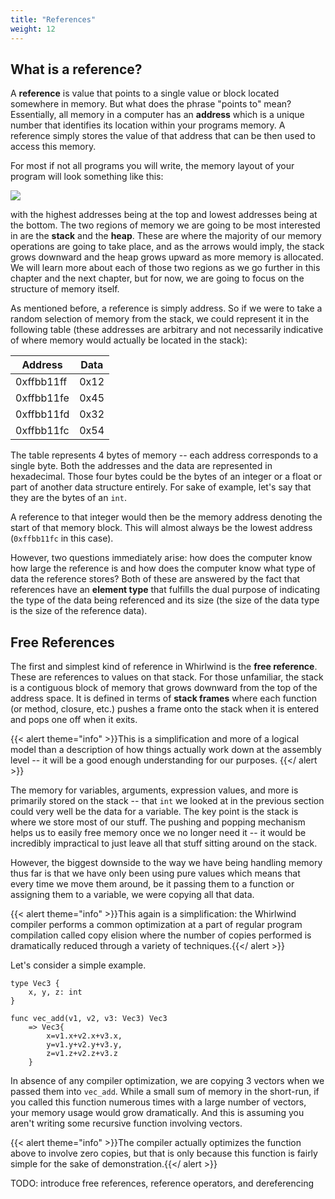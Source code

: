 ```yaml
---
title: "References"
weight: 12
---
```


## What is a reference?

A **reference** is value that points to a single value or block located somewhere in memory.
But what does the phrase "points to" mean?  Essentially, all memory in a computer has an
**address** which is a unique number that identifies its location within your programs
memory.  A reference simply stores the value of that address that can be then used to access
this memory.

For most if not all programs you will write, the memory layout of your program will look
something like this:

![](/images/memory_diagram.png?width=265.5px&height=485.5px)

with the highest addresses being at the top and lowest addresses being at the bottom.  The two
regions of memory we are going to be most interested in are the **stack** and the **heap**.  These
are where the majority of our memory operations are going to take place, and as the arrows would
imply, the stack grows downward and the heap grows upward as more memory is allocated.  We will learn
more about each of those two regions as we go further in this chapter and the next chapter, but for
now, we are going to focus on the structure of memory itself.

As mentioned before, a reference is simply address.  So if we were to take a random selection of
memory from the stack, we could represent it in the following table (these addresses are arbitrary
and not necessarily indicative of where memory would actually be located in the stack):

| Address | Data |
| ------- | ---- |
| 0xffbb11ff | 0x12 |
| 0xffbb11fe | 0x45 |
| 0xffbb11fd | 0x32 |
| 0xffbb11fc | 0x54 |

The table represents 4 bytes of memory -- each address corresponds to a single byte.  Both the addresses
and the data are represented in hexadecimal.  Those four bytes could be the bytes of an integer or a
float or part of another data structure entirely.  For sake of example, let's say that they are the bytes
of an `int`.

A reference to that integer would then be the memory address denoting the start of that memory block.
This will almost always be the lowest address (`0xffbb11fc` in this case).  

However, two questions immediately arise: how does the computer know how large the reference is and
how does the computer know what type of data the reference stores?  Both of these are answered by
the fact that references have an **element type** that fulfills the dual purpose of indicating the
type of the data being referenced and its size (the size of the data type is the size of the
reference data).

## Free References

The first and simplest kind of reference in Whirlwind is the **free reference**.  These are references to
values on that stack.  For those unfamiliar, the stack is a contiguous block of memory that grows
downward from the top of the address space.  It is defined in terms of **stack frames** where each function
(or method, closure, etc.) pushes a frame onto the stack when it is entered and pops one off when it exits.

{{< alert theme="info" >}}This is a simplification and more of a logical model than a description of how
things actually work down at the assembly level -- it will be a good enough understanding for our purposes.
{{</ alert >}}

The memory for variables, arguments, expression values, and more is primarily stored on the stack -- that
`int` we looked at in the previous section could very well be the data for a variable.  The key point is
the stack is where we store most of our stuff.  The pushing and popping mechanism helps us to easily free
memory once we no longer need it -- it would be incredibly impractical to just leave all that stuff sitting
around on the stack.

However, the biggest downside to the way we have being handling memory thus far is that we have only been
using pure values which means that every time we move them around, be it passing them to a function or
assigning them to a variable, we were copying all that data.  

{{< alert theme="info" >}}This again is a simplification: the Whirlwind compiler performs a common
optimization at a part of regular program compilation called copy elision where the number of copies
performed is dramatically reduced through a variety of techniques.{{</ alert >}}

Let's consider a simple example.  

    type Vec3 {
        x, y, z: int
    }

    func vec_add(v1, v2, v3: Vec3) Vec3
        => Vec3{
            x=v1.x+v2.x+v3.x,
            y=v1.y+v2.y+v3.y,
            z=v1.z+v2.z+v3.z
        }

In absence of any compiler optimization, we are copying 3 vectors when we passed them into `vec_add`.  While
a small sum of memory in the short-run, if you called this function numerous times with a large number of
vectors, your memory usage would grow dramatically.  And this is assuming you aren't writing some recursive
function involving vectors.

{{< alert theme="info" >}}The compiler actually optimizes the function above to involve zero copies, but that
is only because this function is fairly simple for the sake of demonstration.{{</ alert >}}

TODO: introduce free references, reference operators, and dereferencing

